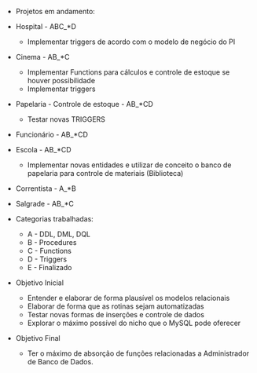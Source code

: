 - Projetos em andamento:
- Hospital - ABC_*D
    * Implementar triggers de acordo com o modelo de negócio do PI
- Cinema - AB_*C
    * Implementar Functions para cálculos e controle de estoque se houver possibilidade
    * Implementar triggers
- Papelaria - Controle de estoque - AB_*CD 
    * Testar novas TRIGGERS
- Funcionário - AB_*CD
- Escola - AB_*CD
    * Implementar novas entidades e utilizar de conceito o banco de papelaria para controle de materiais (Biblioteca)
- Correntista - A_*B
- Salgrade - AB_*C


- Categorias trabalhadas:
    - A - DDL, DML, DQL
    - B - Procedures
    - C - Functions
    - D - Triggers
    - E - Finalizado

- Objetivo Inicial
    - Entender e elaborar de forma plausível os modelos relacionais
    - Elaborar de forma que as rotinas sejam automatizadas
    - Testar novas formas de inserções e controle de dados
    - Explorar o máximo possível do nicho que o MySQL pode oferecer

- Objetivo Final
    - Ter o máximo de absorção de funções relacionadas a Administrador de Banco de Dados.